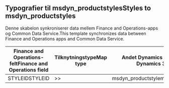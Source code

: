## <a name="styles-to-msdyn_productstyles"></a><span data-ttu-id="6ca7c-101">Typografier til msdyn_productstyles</span><span class="sxs-lookup"><span data-stu-id="6ca7c-101">Styles to msdyn_productstyles</span></span>

<span data-ttu-id="6ca7c-102">Denne skabelon synkroniserer data mellem Finance and Operations-apps og Common Data Service.</span><span class="sxs-lookup"><span data-stu-id="6ca7c-102">This template synchronizes data between Finance and Operations apps and Common Data Service.</span></span>

<span data-ttu-id="6ca7c-103">Finance and Operations-felt</span><span class="sxs-lookup"><span data-stu-id="6ca7c-103">Finance and Operations field</span></span> | <span data-ttu-id="6ca7c-104">Tilknytningstype</span><span class="sxs-lookup"><span data-stu-id="6ca7c-104">Map type</span></span> | <span data-ttu-id="6ca7c-105">Andet Dynamics 365-felt</span><span class="sxs-lookup"><span data-stu-id="6ca7c-105">Other Dynamics 365 field</span></span> | <span data-ttu-id="6ca7c-106">Standardværdi</span><span class="sxs-lookup"><span data-stu-id="6ca7c-106">Default value</span></span>
---|---|---|---
<span data-ttu-id="6ca7c-107">STYLEID</span><span class="sxs-lookup"><span data-stu-id="6ca7c-107">STYLEID</span></span> | >> | <span data-ttu-id="6ca7c-108">msdyn_productstyle</span><span class="sxs-lookup"><span data-stu-id="6ca7c-108">msdyn_productstyle</span></span> | 
